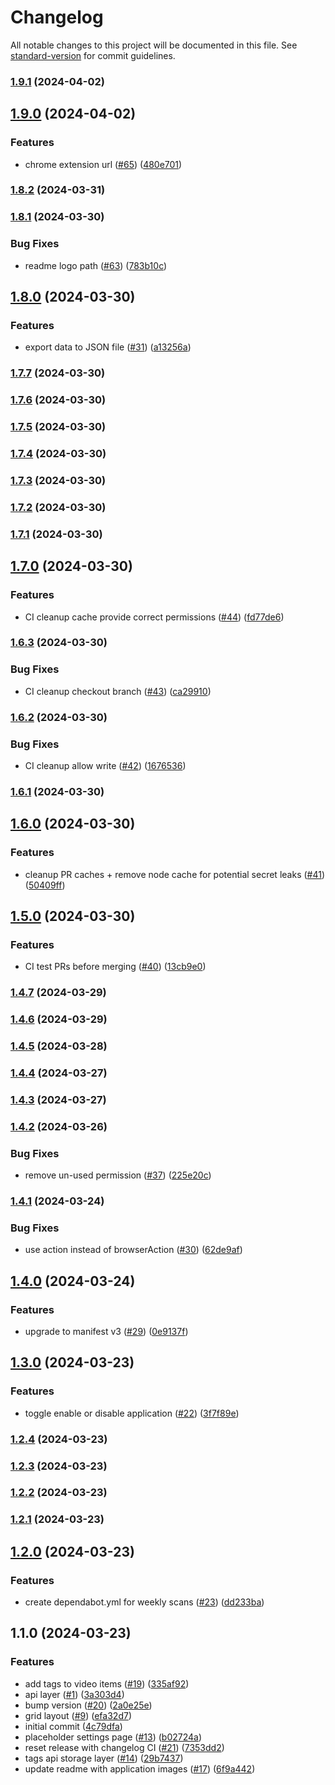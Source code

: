 # Changelog

All notable changes to this project will be documented in this file. See [standard-version](https://github.com/conventional-changelog/standard-version) for commit guidelines.

### [1.9.1](https://github.com/kitamersion/kita-browser-extension/compare/v1.9.0...v1.9.1) (2024-04-02)

## [1.9.0](https://github.com/kitamersion/kita-browser-extension/compare/v1.8.2...v1.9.0) (2024-04-02)


### Features

* chrome extension url ([#65](https://github.com/kitamersion/kita-browser-extension/issues/65)) ([480e701](https://github.com/kitamersion/kita-browser-extension/commit/480e70156fd3a31e6f09db7d6259363514e8d309))

### [1.8.2](https://github.com/kitamersion/kita-browser-extension/compare/v1.8.1...v1.8.2) (2024-03-31)

### [1.8.1](https://github.com/kitamersion/kita-browser-extension/compare/v1.8.0...v1.8.1) (2024-03-30)


### Bug Fixes

* readme logo path ([#63](https://github.com/kitamersion/kita-browser-extension/issues/63)) ([783b10c](https://github.com/kitamersion/kita-browser-extension/commit/783b10c2080288fd6bf838f733269249d03db4f4))

## [1.8.0](https://github.com/kitamersion/kita-browser-extension/compare/v1.7.7...v1.8.0) (2024-03-30)


### Features

* export data to JSON file ([#31](https://github.com/kitamersion/kita-browser-extension/issues/31)) ([a13256a](https://github.com/kitamersion/kita-browser-extension/commit/a13256adfad9e52db707d661e5e97c0c10af1d05))

### [1.7.7](https://github.com/kitamersion/kita-browser-extension/compare/v1.7.6...v1.7.7) (2024-03-30)

### [1.7.6](https://github.com/kitamersion/kita-browser-extension/compare/v1.7.5...v1.7.6) (2024-03-30)

### [1.7.5](https://github.com/kitamersion/kita-browser-extension/compare/v1.7.4...v1.7.5) (2024-03-30)

### [1.7.4](https://github.com/kitamersion/kita-browser-extension/compare/v1.7.3...v1.7.4) (2024-03-30)

### [1.7.3](https://github.com/kitamersion/kita-browser-extension/compare/v1.7.2...v1.7.3) (2024-03-30)

### [1.7.2](https://github.com/kitamersion/kita-browser-extension/compare/v1.7.1...v1.7.2) (2024-03-30)

### [1.7.1](https://github.com/kitamersion/kita-browser-extension/compare/v1.7.0...v1.7.1) (2024-03-30)

## [1.7.0](https://github.com/kitamersion/kita-browser-extension/compare/v1.6.3...v1.7.0) (2024-03-30)


### Features

* CI cleanup cache provide correct permissions ([#44](https://github.com/kitamersion/kita-browser-extension/issues/44)) ([fd77de6](https://github.com/kitamersion/kita-browser-extension/commit/fd77de629843b6db2c3b4c3df62f7eaf666a5e2a))

### [1.6.3](https://github.com/kitamersion/kita-browser-extension/compare/v1.6.2...v1.6.3) (2024-03-30)


### Bug Fixes

* CI cleanup checkout branch ([#43](https://github.com/kitamersion/kita-browser-extension/issues/43)) ([ca29910](https://github.com/kitamersion/kita-browser-extension/commit/ca29910cb6a09d64979fc59526c78f72379ed839))

### [1.6.2](https://github.com/kitamersion/kita-browser-extension/compare/v1.6.1...v1.6.2) (2024-03-30)


### Bug Fixes

* CI cleanup allow write ([#42](https://github.com/kitamersion/kita-browser-extension/issues/42)) ([1676536](https://github.com/kitamersion/kita-browser-extension/commit/16765368821140e58853fec128fe4a29d5a0565c))

### [1.6.1](https://github.com/kitamersion/kita-browser-extension/compare/v1.6.0...v1.6.1) (2024-03-30)

## [1.6.0](https://github.com/kitamersion/kita-browser-extension/compare/v1.5.0...v1.6.0) (2024-03-30)


### Features

* cleanup PR caches + remove node cache for potential secret leaks ([#41](https://github.com/kitamersion/kita-browser-extension/issues/41)) ([50409ff](https://github.com/kitamersion/kita-browser-extension/commit/50409fff08ebf02ca1c57ceb7bc72131582e270f))

## [1.5.0](https://github.com/kitamersion/kita-browser-extension/compare/v1.4.7...v1.5.0) (2024-03-30)


### Features

* CI test PRs before merging ([#40](https://github.com/kitamersion/kita-browser-extension/issues/40)) ([13cb9e0](https://github.com/kitamersion/kita-browser-extension/commit/13cb9e021c8a474346949b3295d7271734e6d445))

### [1.4.7](https://github.com/kitamersion/kita-browser-extension/compare/v1.4.6...v1.4.7) (2024-03-29)

### [1.4.6](https://github.com/kitamersion/kita-browser-extension/compare/v1.4.5...v1.4.6) (2024-03-29)

### [1.4.5](https://github.com/kitamersion/kita-browser-extension/compare/v1.4.4...v1.4.5) (2024-03-28)

### [1.4.4](https://github.com/kitamersion/kita-browser-extension/compare/v1.4.3...v1.4.4) (2024-03-27)

### [1.4.3](https://github.com/kitamersion/kita-browser-extension/compare/v1.4.2...v1.4.3) (2024-03-27)

### [1.4.2](https://github.com/kitamersion/kita-browser-extension/compare/v1.4.1...v1.4.2) (2024-03-26)


### Bug Fixes

* remove un-used permission ([#37](https://github.com/kitamersion/kita-browser-extension/issues/37)) ([225e20c](https://github.com/kitamersion/kita-browser-extension/commit/225e20c7cc40529105edf4b6ce943dc5df32f10f))

### [1.4.1](https://github.com/kitamersion/kita-browser-extension/compare/v1.4.0...v1.4.1) (2024-03-24)


### Bug Fixes

* use action instead of browserAction ([#30](https://github.com/kitamersion/kita-browser-extension/issues/30)) ([62de9af](https://github.com/kitamersion/kita-browser-extension/commit/62de9afd9fa10eca2baa50a9ef9cda78366e49d6))

## [1.4.0](https://github.com/kitamersion/kita-browser-extension/compare/v1.3.0...v1.4.0) (2024-03-24)


### Features

* upgrade to manifest v3 ([#29](https://github.com/kitamersion/kita-browser-extension/issues/29)) ([0e9137f](https://github.com/kitamersion/kita-browser-extension/commit/0e9137fb09c1ee585d4a24e7fbe0f9a833a5c683))

## [1.3.0](https://github.com/kitamersion/kita-browser-extension/compare/v1.2.4...v1.3.0) (2024-03-23)


### Features

* toggle enable or disable application ([#22](https://github.com/kitamersion/kita-browser-extension/issues/22)) ([3f7f89e](https://github.com/kitamersion/kita-browser-extension/commit/3f7f89e6472090f2f61967bff380126ecbaf378b))

### [1.2.4](https://github.com/kitamersion/kita-browser-extension/compare/v1.2.3...v1.2.4) (2024-03-23)

### [1.2.3](https://github.com/kitamersion/kita-browser-extension/compare/v1.2.2...v1.2.3) (2024-03-23)

### [1.2.2](https://github.com/kitamersion/kita-browser-extension/compare/v1.2.1...v1.2.2) (2024-03-23)

### [1.2.1](https://github.com/kitamersion/kita-browser-extension/compare/v1.2.0...v1.2.1) (2024-03-23)

## [1.2.0](https://github.com/kitamersion/kita-browser-extension/compare/v1.1.0...v1.2.0) (2024-03-23)


### Features

* create dependabot.yml for weekly scans ([#23](https://github.com/kitamersion/kita-browser-extension/issues/23)) ([dd233ba](https://github.com/kitamersion/kita-browser-extension/commit/dd233ba457b44167f5472bfe8d92cc0e4786fada))

## 1.1.0 (2024-03-23)


### Features

* add tags to video items ([#19](https://github.com/kitamersion/kita-browser-extension/issues/19)) ([335af92](https://github.com/kitamersion/kita-browser-extension/commit/335af9259ce13420d05476baa9e303a512a2816c))
* api layer ([#1](https://github.com/kitamersion/kita-browser-extension/issues/1)) ([3a303d4](https://github.com/kitamersion/kita-browser-extension/commit/3a303d411c6ef3a128d855be6c1aef319f3e0981))
* bump version ([#20](https://github.com/kitamersion/kita-browser-extension/issues/20)) ([2a0e25e](https://github.com/kitamersion/kita-browser-extension/commit/2a0e25e772519075233c5b563886f7de13df365a))
* grid layout ([#9](https://github.com/kitamersion/kita-browser-extension/issues/9)) ([efa32d7](https://github.com/kitamersion/kita-browser-extension/commit/efa32d7b601e6daced83c45b5732c70c400f72f6))
* initial commit ([4c79dfa](https://github.com/kitamersion/kita-browser-extension/commit/4c79dfa58a6992a7d1393e82266997e67e9b8d11))
* placeholder settings page ([#13](https://github.com/kitamersion/kita-browser-extension/issues/13)) ([b02724a](https://github.com/kitamersion/kita-browser-extension/commit/b02724a43c68f9f6a5ed0d6b9b4910b04d85b9c6))
* reset release with changelog CI ([#21](https://github.com/kitamersion/kita-browser-extension/issues/21)) ([7353dd2](https://github.com/kitamersion/kita-browser-extension/commit/7353dd2a9fe7ab9afd540dd20c1927d6adf349a3))
* tags api storage layer ([#14](https://github.com/kitamersion/kita-browser-extension/issues/14)) ([29b7437](https://github.com/kitamersion/kita-browser-extension/commit/29b74370b5d5cac0f76ab27010e727f4eba46e3a))
* update readme with application images ([#17](https://github.com/kitamersion/kita-browser-extension/issues/17)) ([6f9a442](https://github.com/kitamersion/kita-browser-extension/commit/6f9a4425341ebfa98ea096a97dc1739d3be66997))
